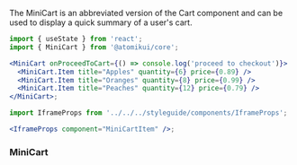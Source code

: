 The MiniCart is an abbreviated version of the Cart component and can be used to display a quick summary of a user's cart.

```jsx
import { useState } from 'react';
import { MiniCart } from '@atomikui/core';

<MiniCart onProceedToCart={() => console.log('proceed to checkout')}>
  <MiniCart.Item title="Apples" quantity={6} price={0.89} />
  <MiniCart.Item title="Oranges" quantity={8} price={0.99} />
  <MiniCart.Item title="Peaches" quantity={12} price={0.79} />
</MiniCart>;
```

```jsx noeditor
import IframeProps from '../../../styleguide/components/IframeProps';

<IframeProps component="MiniCartItem" />;
```

### MiniCart
